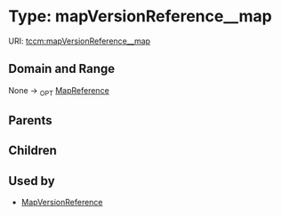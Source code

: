 
# Type: mapVersionReference__map




URI: [tccm:mapVersionReference__map](https://hotecosystem.org/tccm/mapVersionReference__map)


## Domain and Range

None ->  <sub>OPT</sub> [MapReference](MapReference.md)

## Parents


## Children


## Used by

 * [MapVersionReference](MapVersionReference.md)
